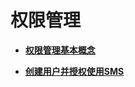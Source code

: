 # 权限管理<a name="sms_03_0018"></a>

-   **[权限管理基本概念](权限管理基本概念.md)**  

-   **[创建用户并授权使用SMS](创建用户并授权使用SMS.md)**  


